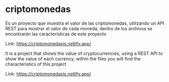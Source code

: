 # criptomonedas

Es un proyecto que muestra el valor de las criptomonedas, utilizando un API REST para mostrar el valor de cada moneda, dentro de los archivos se encontrarán las características de este proyecto 

Link: https://criptomonedasjs.netlify.app/

It is a project that shows the value of cryptocurrencies, using a REST API to show the value of each currency, within the files you will find the characteristics of this project

Link: https://criptomonedasjs.netlify.app/
